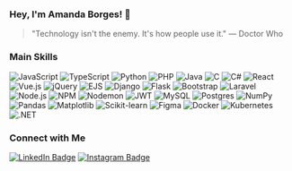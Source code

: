 ### Hey, I'm Amanda Borges! 👋

> "Technology isn't the enemy. It's how people use it." — Doctor Who

### Main Skills

<div align="left"> <img src="https://img.shields.io/badge/-JavaScript-F7DF1E?style=flat-square&logo=javascript&logoColor=black" alt="JavaScript"/> <img src="https://img.shields.io/badge/-TypeScript-3178C6?style=flat-square&logo=typescript&logoColor=white" alt="TypeScript"/> <img src="https://img.shields.io/badge/-Python-3776AB?style=flat-square&logo=python&logoColor=white" alt="Python"/> <img src="https://img.shields.io/badge/-PHP-777BB4?style=flat-square&logo=php&logoColor=white" alt="PHP"/> <img src="https://img.shields.io/badge/-Java-007396?style=flat-square&logo=java&logoColor=white" alt="Java"/> <img src="https://img.shields.io/badge/-C-A8B9CC?style=flat-square&logo=c&logoColor=white" alt="C"/> <img src="https://img.shields.io/badge/-C%23-239120?style=flat-square&logo=c-sharp&logoColor=white" alt="C#"/> <img src="https://img.shields.io/badge/-React-61DAFB?style=flat-square&logo=react&logoColor=white" alt="React"/> <img src="https://img.shields.io/badge/-Vue.js-4FC08D?style=flat-square&logo=vue.js&logoColor=white" alt="Vue.js"/> <img src="https://img.shields.io/badge/-jQuery-0769AD?style=flat-square&logo=jquery&logoColor=white" alt="jQuery"/> <img src="https://img.shields.io/badge/-EJS-404D59?style=flat-square&logo=ejs&logoColor=white" alt="EJS"/> <img src="https://img.shields.io/badge/-Django-092E20?style=flat-square&logo=django&logoColor=white" alt="Django"/> <img src="https://img.shields.io/badge/-Flask-000000?style=flat-square&logo=flask&logoColor=white" alt="Flask"/> <img src="https://img.shields.io/badge/-Bootstrap-7952B3?style=flat-square&logo=bootstrap&logoColor=white" alt="Bootstrap"/> <img src="https://img.shields.io/badge/-Laravel-FF2D20?style=flat-square&logo=laravel&logoColor=white" alt="Laravel"/> <img src="https://img.shields.io/badge/-Node.js-339933?style=flat-square&logo=node.js&logoColor=white" alt="Node.js"/> <img src="https://img.shields.io/badge/-NPM-CB3837?style=flat-square&logo=npm&logoColor=white" alt="NPM"/> <img src="https://img.shields.io/badge/-Nodemon-76D04B?style=flat-square&logo=nodemon&logoColor=white" alt="Nodemon"/> <img src="https://img.shields.io/badge/-JWT-000000?style=flat-square&logo=jsonwebtokens&logoColor=white" alt="JWT"/> <img src="https://img.shields.io/badge/-MySQL-4479A1?style=flat-square&logo=mysql&logoColor=white" alt="MySQL"/> <img src="https://img.shields.io/badge/-Postgres-336791?style=flat-square&logo=postgresql&logoColor=white" alt="Postgres"/> <img src="https://img.shields.io/badge/-NumPy-013243?style=flat-square&logo=numpy&logoColor=white" alt="NumPy"/> <img src="https://img.shields.io/badge/-Pandas-150458?style=flat-square&logo=pandas&logoColor=white" alt="Pandas"/> <img src="https://img.shields.io/badge/-Matplotlib-8EC07C?style=flat-square&logo=python&logoColor=white" alt="Matplotlib"/> <img src="https://img.shields.io/badge/-Scikit--learn-F7931E?style=flat-square&logo=scikit-learn&logoColor=white" alt="Scikit-learn"/> <img src="https://img.shields.io/badge/-Figma-F24E1E?style=flat-square&logo=figma&logoColor=white" alt="Figma"/> <img src="https://img.shields.io/badge/-Docker-2496ED?style=flat-square&logo=docker&logoColor=white" alt="Docker"/> <img src="https://img.shields.io/badge/-Kubernetes-326CE5?style=flat-square&logo=kubernetes&logoColor=white" alt="Kubernetes"/> <img src="https://img.shields.io/badge/-.NET-512BD4?style=flat-square&logo=dotnet&logoColor=white" alt=".NET"/> </div>

### Connect with Me

  [![LinkedIn Badge](https://img.shields.io/badge/-LinkedIn-blue?style=flat-square&logo=Linkedin&logoColor=white&link=https://www.linkedin.com/in/amandadecassiaborges/)](https://www.linkedin.com/in/amandadecassiaborges/)
  [![Instagram Badge](https://img.shields.io/badge/-Instagram-C13584?style=flat-square&logo=Instagram&logoColor=white&link=https://www.instagram.com/amandadecassiaborges/)](https://www.instagram.com/amandadecassiaborges/)


